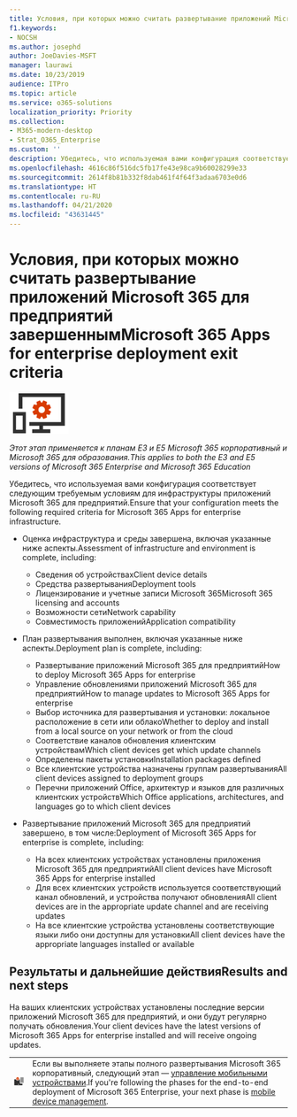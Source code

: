 ```yaml
---
title: Условия, при которых можно считать развертывание приложений Microsoft 365 для предприятий завершенным
f1.keywords:
- NOCSH
ms.author: josephd
author: JoeDavies-MSFT
manager: laurawi
ms.date: 10/23/2019
audience: ITPro
ms.topic: article
ms.service: o365-solutions
localization_priority: Priority
ms.collection:
- M365-modern-desktop
- Strat_O365_Enterprise
ms.custom: ''
description: Убедитесь, что используемая вами конфигурация соответствует условиям Microsoft 365 корпоративный для инфраструктуры приложений Microsoft 365 для предприятий.
ms.openlocfilehash: 4616c86f516dc5fb17fe43e98ca9b60028299e33
ms.sourcegitcommit: 2614f8b81b332f8dab461f4f64f3adaa6703e0d6
ms.translationtype: HT
ms.contentlocale: ru-RU
ms.lasthandoff: 04/21/2020
ms.locfileid: "43631445"
---
```

# <a name="microsoft-365-apps-for-enterprise-deployment-exit-criteria"></a><span data-ttu-id="9ddbf-103">Условия, при которых можно считать развертывание приложений Microsoft 365 для предприятий завершенным</span><span class="sxs-lookup"><span data-stu-id="9ddbf-103">Microsoft 365 Apps for enterprise deployment exit criteria</span></span>

![Этап 4. Приложения Microsoft 365 для предприятий](../media/deploy-foundation-infrastructure/O365proplus_icon-small.png)

<span data-ttu-id="9ddbf-105">*Этот этап применяется к планам E3 и E5 Microsoft 365 корпоративный и Microsoft 365 для образования.*</span><span class="sxs-lookup"><span data-stu-id="9ddbf-105">*This applies to both the E3 and E5 versions of Microsoft 365 Enterprise and Microsoft 365 Education*</span></span>

<span data-ttu-id="9ddbf-106">Убедитесь, что используемая вами конфигурация соответствует следующим требуемым условиям для инфраструктуры приложений Microsoft 365 для предприятий.</span><span class="sxs-lookup"><span data-stu-id="9ddbf-106">Ensure that your configuration meets the following required criteria for Microsoft 365 Apps for enterprise infrastructure.</span></span>

- <span data-ttu-id="9ddbf-107">Оценка инфраструктура и среды завершена, включая указанные ниже аспекты.</span><span class="sxs-lookup"><span data-stu-id="9ddbf-107">Assessment of infrastructure and environment is complete, including:</span></span>

    - <span data-ttu-id="9ddbf-108">Сведения об устройствах</span><span class="sxs-lookup"><span data-stu-id="9ddbf-108">Client device details</span></span>
    - <span data-ttu-id="9ddbf-109">Средства развертывания</span><span class="sxs-lookup"><span data-stu-id="9ddbf-109">Deployment tools</span></span>
    - <span data-ttu-id="9ddbf-110">Лицензирование и учетные записи Microsoft 365</span><span class="sxs-lookup"><span data-stu-id="9ddbf-110">Microsoft 365 licensing and accounts</span></span>
    - <span data-ttu-id="9ddbf-111">Возможности сети</span><span class="sxs-lookup"><span data-stu-id="9ddbf-111">Network capability</span></span>
    - <span data-ttu-id="9ddbf-112">Совместимость приложений</span><span class="sxs-lookup"><span data-stu-id="9ddbf-112">Application compatibility</span></span>

- <span data-ttu-id="9ddbf-113">План развертывания выполнен, включая указанные ниже аспекты.</span><span class="sxs-lookup"><span data-stu-id="9ddbf-113">Deployment plan is complete, including:</span></span>

    - <span data-ttu-id="9ddbf-114">Развертывание приложений Microsoft 365 для предприятий</span><span class="sxs-lookup"><span data-stu-id="9ddbf-114">How to deploy Microsoft 365 Apps for enterprise</span></span>
    - <span data-ttu-id="9ddbf-115">Управление обновлениями приложений Microsoft 365 для предприятий</span><span class="sxs-lookup"><span data-stu-id="9ddbf-115">How to manage updates to Microsoft 365 Apps for enterprise</span></span>
    - <span data-ttu-id="9ddbf-116">Выбор источника для развертывания и установки: локальное расположение в сети или облако</span><span class="sxs-lookup"><span data-stu-id="9ddbf-116">Whether to deploy and install from a local source on your network or from the cloud</span></span>
    - <span data-ttu-id="9ddbf-117">Соответствие каналов обновления клиентским устройствам</span><span class="sxs-lookup"><span data-stu-id="9ddbf-117">Which client devices get which update channels</span></span>
    - <span data-ttu-id="9ddbf-118">Определены пакеты установки</span><span class="sxs-lookup"><span data-stu-id="9ddbf-118">Installation packages defined</span></span>
    - <span data-ttu-id="9ddbf-119">Все клиентские устройства назначены группам развертывания</span><span class="sxs-lookup"><span data-stu-id="9ddbf-119">All client devices assigned to deployment groups</span></span>
    - <span data-ttu-id="9ddbf-120">Перечни приложений Office, архитектур и языков для различных клиентских устройств</span><span class="sxs-lookup"><span data-stu-id="9ddbf-120">Which Office applications, architectures, and languages go to which client devices</span></span>

- <span data-ttu-id="9ddbf-121">Развертывание приложений Microsoft 365 для предприятий завершено, в том числе:</span><span class="sxs-lookup"><span data-stu-id="9ddbf-121">Deployment of Microsoft 365 Apps for enterprise is complete, including:</span></span>

    - <span data-ttu-id="9ddbf-122">На всех клиентских устройствах установлены приложения Microsoft 365 для предприятий</span><span class="sxs-lookup"><span data-stu-id="9ddbf-122">All client devices have Microsoft 365 Apps for enterprise installed</span></span>
    - <span data-ttu-id="9ddbf-123">Для всех клиентских устройств используется соответствующий канал обновлений, и устройства получают обновления</span><span class="sxs-lookup"><span data-stu-id="9ddbf-123">All client devices are in the appropriate update channel and are receiving updates</span></span>
    - <span data-ttu-id="9ddbf-124">На все клиентские устройства установлены соответствующие языки либо они доступны для установки</span><span class="sxs-lookup"><span data-stu-id="9ddbf-124">All client devices have the appropriate languages installed or available</span></span>



## <a name="results-and-next-steps"></a><span data-ttu-id="9ddbf-125">Результаты и дальнейшие действия</span><span class="sxs-lookup"><span data-stu-id="9ddbf-125">Results and next steps</span></span>

<span data-ttu-id="9ddbf-126">На ваших клиентских устройствах установлены последние версии приложений Microsoft 365 для предприятий, и они будут регулярно получать обновления.</span><span class="sxs-lookup"><span data-stu-id="9ddbf-126">Your client devices have the latest versions of Microsoft 365 Apps for enterprise installed and will receive ongoing updates.</span></span>

|||
|:-------|:-----|
|![Этап 5. Управление мобильными устройствами](../media/deploy-foundation-infrastructure/mobiledevicemgmt_icon-small.png)| <span data-ttu-id="9ddbf-128">Если вы выполняете этапы полного развертывания Microsoft 365 корпоративный, следующий этап — [управление мобильными устройствами](mobility-infrastructure.md).</span><span class="sxs-lookup"><span data-stu-id="9ddbf-128">If you're following the phases for the end-to-end deployment of Microsoft 365 Enterprise, your next phase is [mobile device management](mobility-infrastructure.md).</span></span> |
